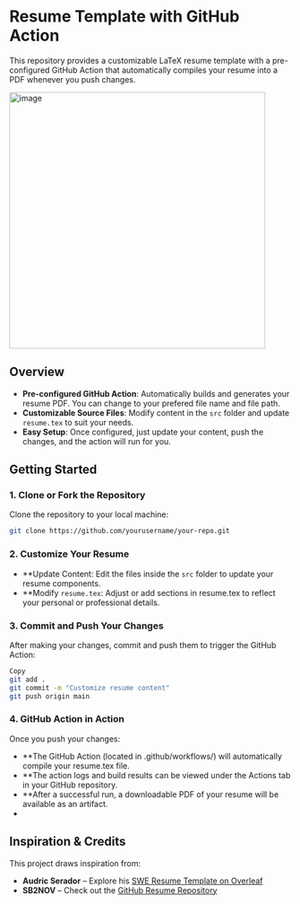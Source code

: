 # Resume Template with GitHub Action

This repository provides a customizable LaTeX resume template with a pre-configured GitHub Action that automatically compiles your resume into a PDF whenever you push changes.

<img width="457" alt="image" src="https://github.com/user-attachments/assets/dd73518b-75da-4af5-80e3-81f1f8121945" />

## Overview

- **Pre-configured GitHub Action**: Automatically builds and generates your resume PDF. You can change to your prefered file name and file path.
- **Customizable Source Files**: Modify content in the `src` folder and update `resume.tex` to suit your needs.
- **Easy Setup**: Once configured, just update your content, push the changes, and the action will run for you.

## Getting Started

### 1. Clone or Fork the Repository

Clone the repository to your local machine:

```bash
git clone https://github.com/yourusername/your-repo.git
```

### 2. Customize Your Resume
- **Update Content: Edit the files inside the `src` folder to update your resume components.
- **Modify `resume.tex`: Adjust or add sections in resume.tex to reflect your personal or professional details.

### 3. Commit and Push Your Changes
After making your changes, commit and push them to trigger the GitHub Action:

```bash
Copy
git add .
git commit -m "Customize resume content"
git push origin main
```

### 4. GitHub Action in Action

Once you push your changes:

- **The GitHub Action (located in .github/workflows/) will automatically compile your resume.tex file.
- **The action logs and build results can be viewed under the Actions tab in your GitHub repository.
- **After a successful run, a downloadable PDF of your resume will be available as an artifact.
- 
## Inspiration & Credits

This project draws inspiration from:

- **Audric Serador** – Explore his [SWE Resume Template on Overleaf](https://www.overleaf.com/latex/templates/swe-resume-template/bznbzdprjfyy)
- **SB2NOV** – Check out the [GitHub Resume Repository](https://github.com/sb2nov/resume)

